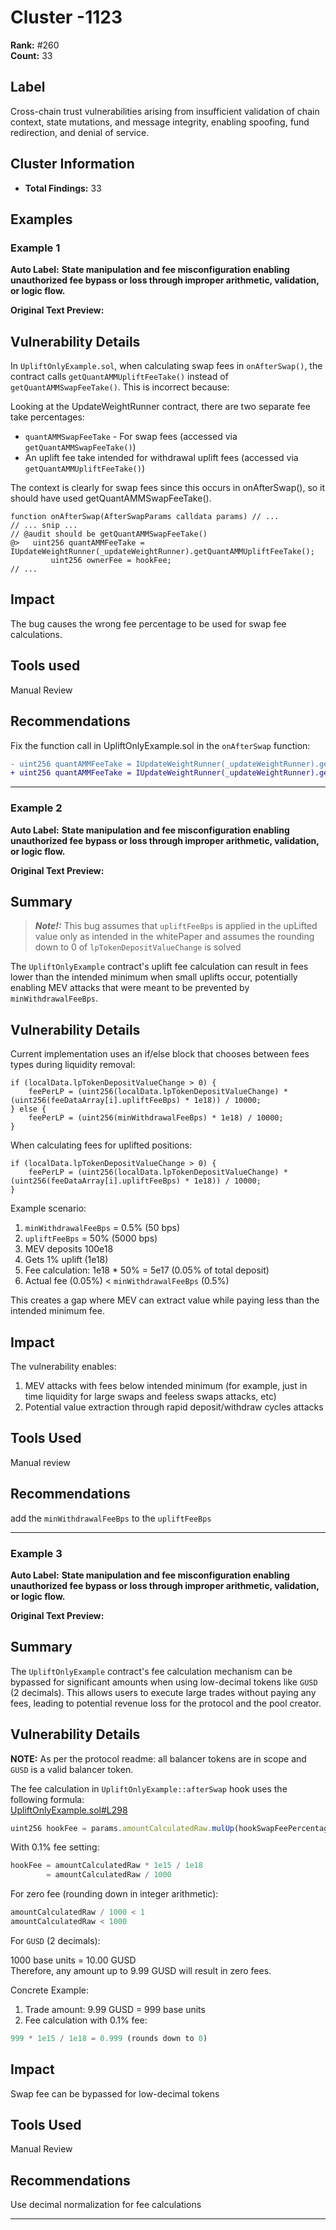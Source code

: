 # Cluster -1123

**Rank:** #260  
**Count:** 33  

## Label
Cross-chain trust vulnerabilities arising from insufficient validation of chain context, state mutations, and message integrity, enabling spoofing, fund redirection, and denial of service.

## Cluster Information
- **Total Findings:** 33

## Examples

### Example 1

**Auto Label:** **State manipulation and fee misconfiguration enabling unauthorized fee bypass or loss through improper arithmetic, validation, or logic flow.**  

**Original Text Preview:**

## Vulnerability Details
In `UpliftOnlyExample.sol`, when calculating swap fees in `onAfterSwap()`, the contract calls `getQuantAMMUpliftFeeTake()` instead of `getQuantAMMSwapFeeTake()`. This is incorrect because:

 Looking at the UpdateWeightRunner contract, there are two separate fee take percentages:
   - `quantAMMSwapFeeTake` - For swap fees (accessed via `getQuantAMMSwapFeeTake()`)
   - An uplift fee take intended for withdrawal uplift fees (accessed via `getQuantAMMUpliftFeeTake()`)

The context is clearly for swap fees since this occurs in onAfterSwap(), so it should have used getQuantAMMSwapFeeTake().
```solidity
function onAfterSwap(AfterSwapParams calldata params) // ...
// ... snip ...
// @audit should be getQuantAMMSwapFeeTake()
@>   uint256 quantAMMFeeTake = IUpdateWeightRunner(_updateWeightRunner).getQuantAMMUpliftFeeTake(); 
         uint256 ownerFee = hookFee;
// ...
```

## Impact
The bug causes the wrong fee percentage to be used for swap fee calculations. 

## Tools used
Manual Review

## Recommendations
Fix the function call in UpliftOnlyExample.sol in the `onAfterSwap` function:
```diff
- uint256 quantAMMFeeTake = IUpdateWeightRunner(_updateWeightRunner).getQuantAMMUpliftFeeTake();
+ uint256 quantAMMFeeTake = IUpdateWeightRunner(_updateWeightRunner).getQuantAMMSwapFeeTake(); 
```

---
### Example 2

**Auto Label:** **State manipulation and fee misconfiguration enabling unauthorized fee bypass or loss through improper arithmetic, validation, or logic flow.**  

**Original Text Preview:**

## Summary

> _**Note!:**_ This bug assumes that `upliftFeeBps` is applied in the upLifted value only as intended in the whitePaper and assumes the rounding down to 0 of `lpTokenDepositValueChange` is solved

The `UpliftOnlyExample` contract's uplift fee calculation can result in fees lower than the intended minimum when small uplifts occur, potentially enabling MEV attacks that were meant to be prevented by `minWithdrawalFeeBps`.

## Vulnerability Details

Current implementation uses an if/else block that chooses between fees types during liquidity removal:

```solidity
if (localData.lpTokenDepositValueChange > 0) {
    feePerLP = (uint256(localData.lpTokenDepositValueChange) * (uint256(feeDataArray[i].upliftFeeBps) * 1e18)) / 10000;
} else {
    feePerLP = (uint256(minWithdrawalFeeBps) * 1e18) / 10000;
}
```

When calculating fees for uplifted positions:

```solidity
if (localData.lpTokenDepositValueChange > 0) {
    feePerLP = (uint256(localData.lpTokenDepositValueChange) * (uint256(feeDataArray[i].upliftFeeBps) * 1e18)) / 10000;
}
```

Example scenario:

1. `minWithdrawalFeeBps` = 0.5% (50 bps)
2. `upliftFeeBps` = 50% (5000 bps)
3. MEV deposits 100e18
4. Gets 1% uplift (1e18)
5. Fee calculation: 1e18 \* 50% = 5e17 (0.05% of total deposit)
6. Actual fee (0.05%) < `minWithdrawalFeeBps` (0.5%)

This creates a gap where MEV can extract value while paying less than the intended minimum fee.

## Impact

The vulnerability enables:

1. MEV attacks with fees below intended minimum (for example, just in time liquidity for large swaps and feeless swaps attacks, etc)
2. Potential value extraction through rapid deposit/withdraw cycles attacks

## Tools Used

Manual  review

## Recommendations

add the `minWithdrawalFeeBps` to the `upliftFeeBps`

---
### Example 3

**Auto Label:** **State manipulation and fee misconfiguration enabling unauthorized fee bypass or loss through improper arithmetic, validation, or logic flow.**  

**Original Text Preview:**

## Summary

The `UpliftOnlyExample` contract's fee calculation mechanism can be bypassed for significant amounts when using low-decimal tokens like `GUSD` (2 decimals). This allows users to execute large trades without paying any fees, leading to potential revenue loss for the protocol and the pool creator.

## Vulnerability Details

**NOTE:** As per the protocol readme: all balancer tokens are in scope and `GUSD` is a valid balancer token.

The fee calculation in `UpliftOnlyExample::afterSwap` hook uses the following formula:\
[UpliftOnlyExample.sol#L298](https://github.com/Cyfrin/2024-12-quantamm/blob/a775db4273eb36e7b4536c5b60207c9f17541b92/pkg/pool-hooks/contracts/hooks-quantamm/UpliftOnlyExample.sol#L298)

```js
uint256 hookFee = params.amountCalculatedRaw.mulUp(hookSwapFeePercentage);
```

With 0.1% fee setting:

```js
hookFee = amountCalculatedRaw * 1e15 / 1e18
        = amountCalculatedRaw / 1000
```

For zero fee (rounding down in integer arithmetic):

```js
amountCalculatedRaw / 1000 < 1
amountCalculatedRaw < 1000
```

For `GUSD` (2 decimals):

1000 base units = 10.00 GUSD\
Therefore, any amount up to 9.99 GUSD will result in zero fees.

Concrete Example:

1. Trade amount: 9.99 GUSD = 999 base units
2. Fee calculation with 0.1% fee:

```js
999 * 1e15 / 1e18 = 0.999 (rounds down to 0)
```

## Impact

Swap fee can be bypassed for low-decimal tokens

## Tools Used

Manual Review

## Recommendations

Use decimal normalization for fee calculations

---

